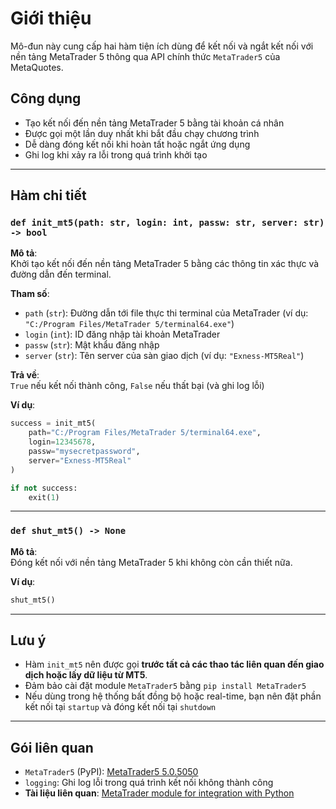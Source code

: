 # Giới thiệu

Mô-đun này cung cấp hai hàm tiện ích dùng để kết nối và ngắt kết nối với nền tảng MetaTrader 5 thông qua API chính thức `MetaTrader5` của MetaQuotes.

## Công dụng

- Tạo kết nối đến nền tảng MetaTrader 5 bằng tài khoản cá nhân
- Được gọi một lần duy nhất khi bắt đầu chạy chương trình
- Dễ dàng đóng kết nối khi hoàn tất hoặc ngắt ứng dụng
- Ghi log khi xảy ra lỗi trong quá trình khởi tạo

---

## Hàm chi tiết

### `def init_mt5(path: str, login: int, passw: str, server: str) -> bool`

**Mô tả**:  
Khởi tạo kết nối đến nền tảng MetaTrader 5 bằng các thông tin xác thực và đường dẫn đến terminal.

**Tham số**:

- `path` (`str`): Đường dẫn tới file thực thi terminal của MetaTrader (ví dụ: `"C:/Program Files/MetaTrader 5/terminal64.exe"`)
- `login` (`int`): ID đăng nhập tài khoản MetaTrader
- `passw` (`str`): Mật khẩu đăng nhập
- `server` (`str`): Tên server của sàn giao dịch (ví dụ: `"Exness-MT5Real"`)

**Trả về**:  
`True` nếu kết nối thành công, `False` nếu thất bại (và ghi log lỗi)

**Ví dụ**:

```python
success = init_mt5(
    path="C:/Program Files/MetaTrader 5/terminal64.exe",
    login=12345678,
    passw="mysecretpassword",
    server="Exness-MT5Real"
)

if not success:
    exit(1)
```

---

### `def shut_mt5() -> None`

**Mô tả**:  
Đóng kết nối với nền tảng MetaTrader 5 khi không còn cần thiết nữa.

**Ví dụ**:

```python
shut_mt5()
```

---

## Lưu ý

- Hàm `init_mt5` nên được gọi **trước tất cả các thao tác liên quan đến giao dịch hoặc lấy dữ liệu từ MT5**.
- Đảm bảo cài đặt module `MetaTrader5` bằng `pip install MetaTrader5`
- Nếu dùng trong hệ thống bất đồng bộ hoặc real-time, bạn nên đặt phần kết nối tại `startup` và đóng kết nối tại `shutdown`

---

## Gói liên quan

- `MetaTrader5` (PyPI): [MetaTrader5 5.0.5050](https://pypi.org/project/MetaTrader5/)
- `logging`: Ghi log lỗi trong quá trình kết nối không thành công
- **Tài liệu liên quan**: [MetaTrader module for integration with Python](https://www.mql5.com/en/docs/python_metatrader5)
